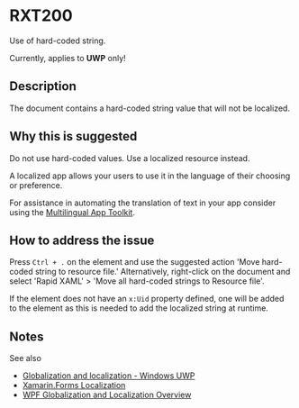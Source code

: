 # RXT200

Use of hard-coded string.

Currently, applies to **UWP** only!

## Description

The document contains a hard-coded string value that will not be localized.

## Why this is suggested

Do not use hard-coded values. Use a localized resource instead.

A localized app allows your users to use it in the language of their choosing or preference.

For assistance in automating the translation of text in your app consider using the [Multilingual App Toolkit](https://docs.microsoft.com/en-us/windows/uwp/design/globalizing/use-mat).

## How to address the issue

Press `Ctrl + .` on the element and use the suggested action 'Move hard-coded string to resource file.'
Alternatively, right-click on the document and select 'Rapid XAML' &gt; 'Move all hard-coded strings to Resource file'.

If the element does not have an `x:Uid` property defined, one will be added to the element as this is needed to add the localized string at runtime.

## Notes

See also

- [Globalization and localization - Windows UWP](https://docs.microsoft.com/windows/uwp/design/globalizing/globalizing-portal)
- [Xamarin.Forms Localization](https://docs.microsoft.com/xamarin/xamarin-forms/app-fundamentals/localization/)
- [WPF Globalization and Localization Overview](https://docs.microsoft.com/dotnet/desktop/wpf/advanced/wpf-globalization-and-localization-overview)
